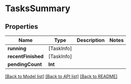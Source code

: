 # TasksSummary

## Properties

Name | Type | Description | Notes
------------ | ------------- | ------------- | -------------
**running** | [TaskInfo] |  | 
**recentFinished** | [TaskInfo] |  | 
**pendingCount** | **Int** |  | 

[[Back to Model list]](../#documentation-for-models) [[Back to API list]](../#documentation-for-api-endpoints) [[Back to README]](../)


